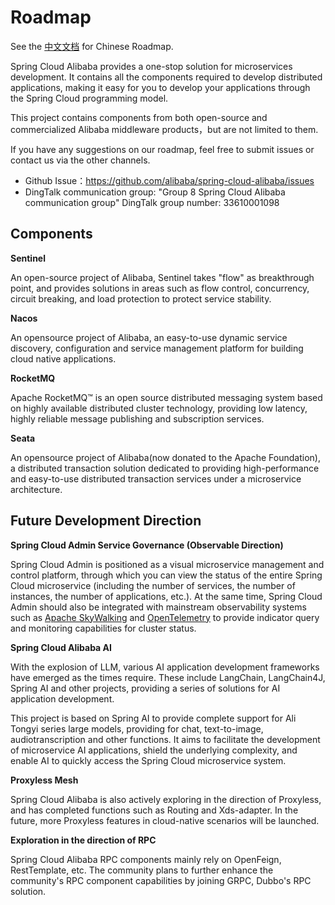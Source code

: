 # Roadmap

See the [中文文档](https://github.com/alibaba/spring-cloud-alibaba/blob/2023.x/Roadmap-zh.md) for Chinese Roadmap.


Spring Cloud Alibaba provides a one-stop solution for microservices development. It contains all the components required to develop distributed applications, making it easy for you to develop your applications through the Spring Cloud programming model.

This project contains components from both open-source and commercialized Alibaba middleware products，but are not limited to them.

If you have any suggestions on our roadmap, feel free to submit issues or contact us via the other channels.

- Github Issue：https://github.com/alibaba/spring-cloud-alibaba/issues
- DingTalk communication group: "Group 8 Spring Cloud Alibaba communication group" DingTalk group number: 33610001098


## Components

**Sentinel**

An open-source project of Alibaba, Sentinel takes "flow" as breakthrough point, and provides solutions in areas such as flow control, concurrency, circuit breaking, and load protection to protect service stability.

**Nacos**

An opensource project of Alibaba, an easy-to-use dynamic service discovery, configuration and service management platform for building cloud native applications.

**RocketMQ**

Apache RocketMQ™ is an open source distributed messaging system based on highly available distributed cluster technology, providing low latency, highly reliable message publishing and subscription services.

**Seata**

An opensource project of Alibaba(now donated to the Apache Foundation), a distributed transaction solution dedicated to providing high-performance and easy-to-use distributed transaction services under a microservice architecture.


## Future Development Direction

**Spring Cloud Admin Service Governance (Observable Direction)**

Spring Cloud Admin is positioned as a visual microservice management and control platform, through which you can view the status of the entire Spring Cloud microservice (including the number of services, the number of instances, the number of applications, etc.). At the same time, Spring Cloud Admin should also be integrated with mainstream observability systems such as [Apache SkyWalking](https://skywalking.apache.org/) and [OpenTelemetry](https://opentelemetry.io/) to provide indicator query and monitoring capabilities for cluster status.

**Spring Cloud Alibaba AI**

With the explosion of LLM, various AI application development frameworks have emerged as the times require. These include LangChain, LangChain4J, Spring AI and other projects, providing a series of solutions for AI application development.

This project is based on Spring AI to provide complete support for Ali Tongyi series large models, providing for chat, text-to-image, audiotranscription and other functions. It aims to facilitate the development of microservice AI applications, shield the underlying complexity, and enable AI to quickly access the Spring Cloud microservice system.

**Proxyless Mesh**

Spring Cloud Alibaba is also actively exploring in the direction of Proxyless, and has completed functions such as Routing and Xds-adapter. In the future, more Proxyless features in cloud-native scenarios will be launched.

**Exploration in the direction of RPC**

Spring Cloud Alibaba RPC components mainly rely on OpenFeign, RestTemplate, etc. The community plans to further enhance the community's RPC component capabilities by joining GRPC, Dubbo's RPC solution.
